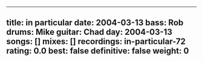 
---
title: in particular
date: 2004-03-13
bass:	Rob
drums:	Mike
guitar:	Chad
day: 2004-03-13
songs: []
mixes: []
recordings: in-particular-72
rating: 0.0
best: false
definitive: false
weight: 0
---
